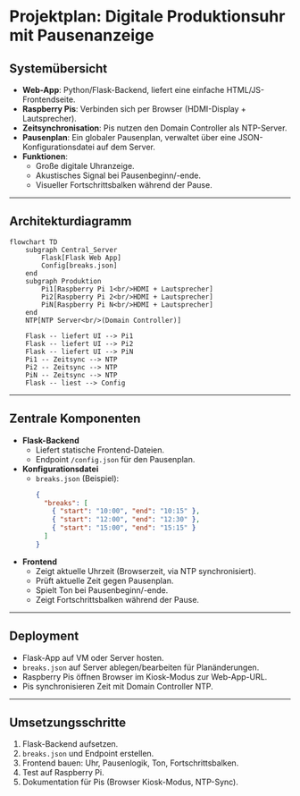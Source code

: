 # Projektplan: Digitale Produktionsuhr mit Pausenanzeige

## Systemübersicht

- **Web-App**: Python/Flask-Backend, liefert eine einfache HTML/JS-Frontendseite.
- **Raspberry Pis**: Verbinden sich per Browser (HDMI-Display + Lautsprecher).
- **Zeitsynchronisation**: Pis nutzen den Domain Controller als NTP-Server.
- **Pausenplan**: Ein globaler Pausenplan, verwaltet über eine JSON-Konfigurationsdatei auf dem Server.
- **Funktionen**:
  - Große digitale Uhranzeige.
  - Akustisches Signal bei Pausenbeginn/-ende.
  - Visueller Fortschrittsbalken während der Pause.

---

## Architekturdiagramm

```mermaid
flowchart TD
    subgraph Central_Server
        Flask[Flask Web App]
        Config[breaks.json]
    end
    subgraph Produktion
        Pi1[Raspberry Pi 1<br/>HDMI + Lautsprecher]
        Pi2[Raspberry Pi 2<br/>HDMI + Lautsprecher]
        PiN[Raspberry Pi N<br/>HDMI + Lautsprecher]
    end
    NTP[NTP Server<br/>(Domain Controller)]

    Flask -- liefert UI --> Pi1
    Flask -- liefert UI --> Pi2
    Flask -- liefert UI --> PiN
    Pi1 -- Zeitsync --> NTP
    Pi2 -- Zeitsync --> NTP
    PiN -- Zeitsync --> NTP
    Flask -- liest --> Config
```

---

## Zentrale Komponenten

- **Flask-Backend**
  - Liefert statische Frontend-Dateien.
  - Endpoint `/config.json` für den Pausenplan.
- **Konfigurationsdatei**
  - `breaks.json` (Beispiel):
    ```json
    {
      "breaks": [
        { "start": "10:00", "end": "10:15" },
        { "start": "12:00", "end": "12:30" },
        { "start": "15:00", "end": "15:15" }
      ]
    }
    ```
- **Frontend**
  - Zeigt aktuelle Uhrzeit (Browserzeit, via NTP synchronisiert).
  - Prüft aktuelle Zeit gegen Pausenplan.
  - Spielt Ton bei Pausenbeginn/-ende.
  - Zeigt Fortschrittsbalken während der Pause.

---

## Deployment

- Flask-App auf VM oder Server hosten.
- `breaks.json` auf Server ablegen/bearbeiten für Planänderungen.
- Raspberry Pis öffnen Browser im Kiosk-Modus zur Web-App-URL.
- Pis synchronisieren Zeit mit Domain Controller NTP.

---

## Umsetzungsschritte

1. Flask-Backend aufsetzen.
2. `breaks.json` und Endpoint erstellen.
3. Frontend bauen: Uhr, Pausenlogik, Ton, Fortschrittsbalken.
4. Test auf Raspberry Pi.
5. Dokumentation für Pis (Browser Kiosk-Modus, NTP-Sync).